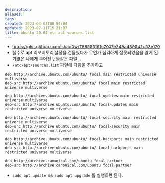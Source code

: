 ```yaml
---
description:
aliases: 
tags: 
created: 2023-04-08T08:54:04
updated: 2023-07-11T15:21:07
title: ubuntu 20.04 etc apt sources.list
---
```

- https://gist.github.com/ishad0w/788555191c7037e249a439542c53e170
- 실수로 apt 리포지토리 설정을 건들였다가 무언가 심각하게 잘못되었음을 알게 된 가엾은 나에게 주어진 단물같은 파일...
- `/etc/apt/sources.list` 파일에 다음을 추가하고
```
deb http://archive.ubuntu.com/ubuntu/ focal main restricted universe multiverse
deb-src http://archive.ubuntu.com/ubuntu/ focal main restricted universe multiverse

deb http://archive.ubuntu.com/ubuntu/ focal-updates main restricted universe multiverse
deb-src http://archive.ubuntu.com/ubuntu/ focal-updates main restricted universe multiverse

deb http://archive.ubuntu.com/ubuntu/ focal-security main restricted universe multiverse
deb-src http://archive.ubuntu.com/ubuntu/ focal-security main restricted universe multiverse

deb http://archive.ubuntu.com/ubuntu/ focal-backports main restricted universe multiverse
deb-src http://archive.ubuntu.com/ubuntu/ focal-backports main restricted universe multiverse

deb http://archive.canonical.com/ubuntu focal partner
deb-src http://archive.canonical.com/ubuntu focal partner
```
- `sudo apt update && sudo apt upgrade` 를 실행하면 된다.